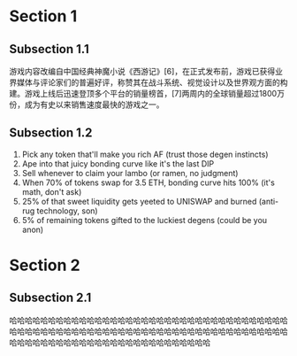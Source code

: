 # Section 1
## Subsection 1.1
游戏内容改编自中国经典神魔小说《西游记》[6]，在正式发布前，游戏已获得业界媒体与评论家们的普遍好评，称赞其在战斗系统、视觉设计以及世界观方面的构建。游戏上线后迅速登顶多个平台的销量榜首，[7]两周内的全球销量超过1800万份，成为有史以来销售速度最快的游戏之一。
## Subsection 1.2
1. Pick any token that'll make you rich AF (trust those degen instincts)
2. Ape into that juicy bonding curve like it's the last DIP
3. Sell whenever to claim your lambo (or ramen, no judgment)
4. When 70% of tokens swap for 3.5 ETH, bonding curve hits 100% (it's math, don't ask)
5. 25% of that sweet liquidity gets yeeted to UNISWAP and burned (anti-rug technology, son)
6. 5% of remaining tokens gifted to the luckiest degens (could be you anon)

# Section 2
## Subsection 2.1
哈哈哈哈哈哈哈哈哈哈哈哈哈哈哈哈哈哈哈哈哈哈哈哈哈哈哈哈哈哈哈哈哈哈哈哈哈哈哈哈哈哈哈哈哈哈哈哈哈哈哈哈哈哈哈哈哈哈哈哈哈哈哈哈哈哈哈哈哈哈哈哈哈哈哈哈哈哈哈哈哈哈哈哈哈哈哈哈哈哈哈哈哈哈哈哈哈哈